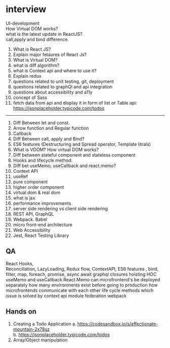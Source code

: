 # interview
UI-development<br/>
How Virtual DOM works?<br/>
what is the latest update in ReactJS?<br/>
call,apply and bind difference.<br/>

1. What is React JS?
2. Explain major fetaures of React Js?
3. What is Virtual DOM?
4. what is diff algorithm?
5. what is Context api and where to use it?
6. Explain redux
7. questions related to unit testing, git, deployment
8. questions related to graphQl and api integration
9. questions about accessibility and a11y
10. concept of Sass
11. fetch data from api and display it in form of list or Table
   api: https://jsonplaceholder.typicode.com/todos

----------
1)	Diff Between let and const.
2)	Arrow function and Regular function 
3)	Callback 
4)	Diff Between call, apply and Bind?
5)	ES6 features (Destructuring and Spread operator, Template litrals)
6)	What is VDOM? How virtual DOM works?
7)	Diff between stateful component and stateless component 
8)	Hooks and lifecycle method.
9)	Diff bet useMemo, useCallback and react.memo?
10)	Context API
11)	useRef
12)	pure component
13)	higher order component
14)	virtual dom & real dom
15)	what is jsx
16)	performance improvements
17)	server side rendering vs client side rendering
18)	REST API, GraphQL
19)	Webpack. Babel
20)	micro front-end architecture
21)	Web Accessibility
22)	Jest, React Testing Library

QA
---------
React Hooks,  
Reconciliation, 
LazyLoading, 
Redux flow, 
ContextAPI, 
ES6 features ,
bind, 
filter, 
map, 
foreach, 
promise, 
async await
graphql
closures
hoisting
HOC
useMemo and useCallback
React.Memo
can microfrontend's be deployed separately
how many environments exist before going to production
how microfrontends communicate with each other
life cycle methods
which issue is solved by context api
module federation
webpack


Hands on 
---------
1.	Creating a Todo Application 
a.	https://codesandbox.io/s/affectionate-mountain-2x78sz <br/>
b.	https://jsonplaceholder.typicode.com/todos <br/>
2.	Array/Object manipulation






